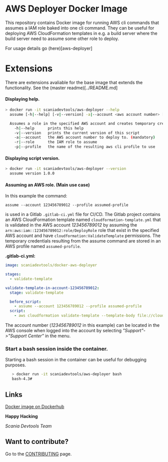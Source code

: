 AWS Deployer Docker Image
=================================
This repository contains Docker image for running AWS cli commands that assumes a IAM role baked into one cli command. They can be useful for deploying AWS CloudFormation templates in e.g. a build server where the build server need to assume some other role to deploy.

For usage details go (here)[aws-deployer]

Extensions
=========
There are extensions avaliable for the base image that extends the functionality. See the (master readme)[../README.md]
 


#### Displaying help.
```sh
> docker run -it scaniadevtools/aws-deployer --help
  assume [-h|--help] [-v|--version] -a|--account <aws account number> [-r|--role <IAM role>] [-p|--profile <aws cli profile name>] []

  Assumes a role in the specified AWS account and creates temporary credentials in the named profile.
    -h|--help      prints this help
    -v|--version   prints the current version of this script
    -a|--account   the AWS account number to deploy to. (mandatory)
    -r|--role      the IAM role to assume
    -p|--profile   the name of the resulting aws cli profile to use
```

#### Displaying script version.

```sh
> docker run -it scaniadevtools/aws-deployer --version
  assume version 1.0.0
```

#### Assuming an AWS role. (Main use case)


In this example the command:

``assume --account 123456789012 --profile assumed-profile``

is used in a Gitlab ``.gitlab-ci.yml`` file for CI/CD. The Gitlab project contains an AWS CloudFormation template named ``cloudformation-template.yml`` that is validated in the AWS account *123456789012* by assuming the ``arn:aws:iam::123456789012:role/DeployRole`` role that exist in the specified AWS account and have ``cloudformation:ValidateTemplate`` permissions. The temporary credentials resulting from the assume command are stored in an AWS profile named ``assumed-profile``.

**.gitlab-ci.yml:**
```yml
image: scaniadevtools/docker-aws-deployer

stages:
  - validate-template 

validate-template-in-account-123456789012: 
  stage: validate-template

  before_script:
    - assume --account 123456789012 --profile assumed-profile
  script:
    - aws cloudformation validate-template --template-body file://cloudformation-template.yml --region eu-west-1 --profile assumed-profile
```
The account number (*123456789012* in this example) can be located in the AWS console when logged into the account by selecting   *"Support"->"Support Center"* in the menu.  


### Start a bash session inside the container.
Starting a bash session in the container can be useful for debugging purposes.

```sh
   > docker run -it scaniadevtools/aws-deployer bash
   bash-4.3#
```
## Links
[Docker image on Dockerhub](https://hub.docker.com/r/scaniadevtools/aws-deployer/)

__Happy Hacking__

*Scania Devtools Team*

## Want to contribute?
Go to the [CONTRIBUTING](../CONTRIBUTING.md) page.

